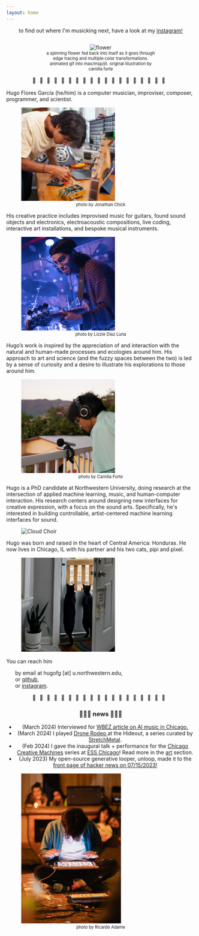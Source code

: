 ```yaml
---
layout: home
---
```


<style>
h4 {text-align: center;}

.fun-divider {
  width: 100%; /* Full width */
  text-align: center; /* Center the divider */
  overflow: hidden; /* Ensures the content is clipped */
  line-height: 20px; /* Height of the divider */
}

.fun-divider:before {
  content: "🌻🌻🌻🌻🌻🌻🌻🌻🌻🌻🌻🌻🌻🌻🌻🌻🌻🌻🌻"; /* Your character pattern */
  letter-spacing: 10px; /* Space between characters */
}
</style>
<div style="text-align: center;">
  <p> to find out where I'm musicking next, have a look at my <a href="https://instagram.com/hugofloresgarcia">instagram!</a></p>
</div>


<div style="text-align: center;">
  <figure style="display: inline-block; width: 300px; text-align: center;">
    <img src="/assets/img/flower.gif" alt="flower" width="300"/>
    <figcaption style="font-size: 0.8em; text-align: center;">a spinning flower fed back into itself as it goes through edge tracing and multiple color transformations. animated gif into max/msp/jit. original illustration by camilla forte</figcaption>
  </figure>
</div>



<div class="fun-divider"></div>

<div class="container">
  <div class="row">
    <p>Hugo Flores García (he/him) is a computer musician, improviser, composer, programmer, and scientist. 
    </p>
    <figure>
      <img src="/assets/img/me.jpeg" alt="Hugo Flores García" width="250"/>
      <figcaption style="font-size: 0.8em; text-align: center;">photo by Jonathan Chick</figcaption>
    </figure>
  </div>

  <div class="row">
    <p>His creative practice includes improvised music for guitars, found sound objects and electronics, electroacoustic compositions, live coding, interactive art installations, and bespoke musical instruments.</p>
    <figure>
      <img src="/assets/img/bassface.jpg" alt="Bass Face" width="250"/>
      <figcaption style="font-size: 0.8em; text-align: center;">photo by Lizzie Díaz Luna</figcaption>
    </figure>
  </div>

  <div class="row">
    <p>Hugo’s work is inspired by the appreciation of and interaction with the natural and human-made processes and ecologies around him. His approach to art and science (and the fuzzy spaces between the two) is led by a sense of curiosity and a desire to illustrate his explorations to those around him.</p>
    <figure>
      <img src="/assets/img/field-rec.png" alt="Field Recording" width="250"/>
      <figcaption style="font-size: 0.8em; text-align: center;">photo by Camilla Forte</figcaption>
    </figure>
  </div>

  <div class="row">
    <p>Hugo is a PhD candidate at Northwestern University, doing research at the intersection of applied machine learning, music, and human-computer interaction. His research centers around designing new interfaces for creative expression, with a focus on the sound arts. Specifically, he's interested in building controllable, artist-centered machine learning interfaces for sound. </p>
    <figure>
      <img src="/assets/img/cloudchoir.gif" alt="Cloud Choir" width="250"/>
    </figure>
  </div>

  <div class="row">
    <p>Hugo was born and raised in the heart of Central America: Honduras. He now lives in Chicago, IL with his partner and his two cats, pipi and pixel.</p>
    <figure>
      <img src="/assets/img/cats.jpg" alt="Cats" width="250"/>
    </figure>
  </div>
</div>



You can reach him
<ul style="list-style-type:none">
  <li> by email at hugofg [at] u.northwestern.edu,  </li>
  <li> or <a href="https://github.com/hugofloresgarcia">github</a>,   </li>
  <li> or <a href="https://instagram.com/hugofloresgarcia">instagram</a>.    </li>
</ul>


<div class="fun-divider"></div>

<!-- a news entry, with small bullet points for each new thing i want to share -->
<div style="text-align: center;">
  <h3>📰📰📰 news 📰📰📰</h3>
  <ul>
    <!-- <li> I will be playing an improvised ambient set at <a href="www.com">Drone Rodeo</a> at the Hideout in Chicago </li> -->
    <li> (March 2024) Interviewed for 
      <a href="https://www.wbez.org/stories/clarice-assad-is-pioneering-ai-in-classical-music/e03cb494-2c46-49b8-ba92-49725beccc56">
      WBEZ article on AI music in Chicago.
      </a>
    </li>
    <li> (March 2024) I played 
      <a href="https://hideoutchicago.com/event/drone-rodeo-urner-and-hugo-flores-garc%C3%ADa/hideout-chicago/chicago/">
        Drone Rodeo
      </a> at the Hideout, a series curated by <a href="https://www.stretchmetal.org/">StretchMetal</a>. 
    </li>
    <li> (Feb 2024) I gave the inaugural talk + performance for the <a href="https://chicagocreativemachines.com">Chicago Creative Machines</a> series at <a href="https://ess.org">ESS Chicago</a>! Read more in the <a href="/art#neural">art</a> section. </li>
    <li> (July 2023) My open-source generative looper, unloop, made it to the <a href="https://news.ycombinator.com/item?id=36739688">front page of hacker news on 07/15/2023!</a>
    </li>
    <!-- <li> (Dec 2021) Check out <a href="https://www.mccormick.northwestern.edu/computer-science/news-events/news/articles/2021/building-tools-to-enhance-creative-expression.html">this article</a> on our ISMIR 2021 paper on Leveraging Hierarchical Structures for Musical Recognition that won the best paper award that year! 
    </li> -->

  </ul>
</div>
  

<figure>
<img src="/assets/img/hands!!.jpg" alt="photo playing a pad controller" height="400"/>
<figcaption style="font-size: 0.8em; text-align: center;">photo by Ricardo Adame</figcaption>
</figure>
